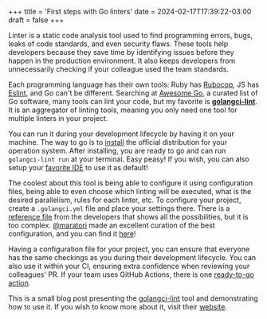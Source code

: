 +++
title = 'First steps with Go linters'
date = 2024-02-17T17:39:22-03:00
draft = false
+++

Linter is a static code analysis tool used to find programming errors, bugs, leaks of code standards, and even security flaws. These tools help developers because they save time by identifying issues before they happen in the production environment. It also keeps developers from unnecessarily checking if your colleague used the team standards.

Each programming language has their own tools: Ruby has [Rubocop](https://github.com/rubocop/rubocop), JS has [Eslint](https://eslint.org/), and Go can't be different. Searching at [Awesome Go](https://github.com/avelino/awesome-go?tab=readme-ov-file#code-analysis), a curated list of Go software, many tools can lint your code, but my favorite is [**golangci-lint**](https://github.com/golangci/golangci-lint/tree/master). It is an aggregator of linting tools, meaning you only need one tool for multiple linters in your project.

You can run it during your development lifecycle by having it on your machine. The way to go is to [install](https://golangci-lint.run/usage/install/#local-installation) the official distribution for your operation system. After installing, you are ready to go and can run `golangci-lint run` at your terminal. Easy peasy! If you wish, you can also setup your [favorite IDE](https://golangci-lint.run/usage/integrations/) to use it as default!

The coolest about this tool is being able to configure it using configuration files, being able to even choose which linting will be executed, what is the desired parallelism, rules for each linter, etc. To configure your project, create a `.golangci.yml` file and place your settings there. There is a [reference file](https://github.com/golangci/golangci-lint/blob/master/.golangci.reference.yml) from the developers that shows all the possibilities, but it is too complex. [@maratori](https://github.com/maratori) made an excellent curation of the best configuration, and you can find it [here](https://gist.github.com/maratori/47a4d00457a92aa426dbd48a18776322)!

Having a configuration file for your project, you can ensure that everyone has the same checkings as you during their development lifecycle. You can also use it within your CI, ensuring extra confidence when reviewing your colleagues' PR. If your team uses GitHub Actions, there is one [ready-to-go action](https://github.com/golangci/golangci-lint-action).

This is a small blog post presenting the [golangci-lint](https://golangci-lint.run/) tool and demonstrating how to use it. If you wish to know more about it, visit their [website](https://golangci-lint.run/).
